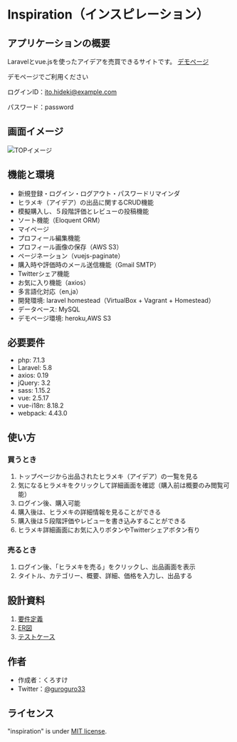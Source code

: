 # Inspiration（インスピレーション）
 
## アプリケーションの概要
 
Laravelとvue.jsを使ったアイデアを売買できるサイトです。
[デモページ](https://inspiration-heroku.herokuapp.com/)

デモページでご利用ください

ログインID：ito.hideki@example.com

パスワード：password

## 画面イメージ ##
 
![TOPイメージ](https://user-images.githubusercontent.com/48667277/87261630-eec0da00-c4f1-11ea-97c7-08e09710255b.png)
 
## 機能と環境
 
- 新規登録・ログイン・ログアウト・パスワードリマインダ
- ヒラメキ（アイデア）の出品に関するCRUD機能
- 模擬購入し、５段階評価とレビューの投稿機能
- ソート機能（Eloquent ORM）
- マイページ
- プロフィール編集機能
- プロフィール画像の保存（AWS S3）
- ページネーション（vuejs-paginate）
- 購入時や評価時のメール送信機能（Gmail SMTP）
- Twitterシェア機能
- お気に入り機能（axios）
- 多言語化対応（en,ja）
- 開発環境: laravel homestead（VirtualBox + Vagrant + Homestead）
- データベース: MySQL
- デモページ環境: heroku,AWS S3
 
## 必要要件
 
- php: 7.1.3
- Laravel: 5.8
- axios: 0.19
- jQuery: 3.2
- sass: 1.15.2
- vue: 2.5.17
- vue-i18n: 8.18.2
- webpack: 4.43.0
 
## 使い方

### 買うとき
1. トップページから出品されたヒラメキ（アイデア）の一覧を見る
2. 気になるヒラメキをクリックして詳細画面を確認（購入前は概要のみ閲覧可能）
3. ログイン後、購入可能
4. 購入後は、ヒラメキの詳細情報を見ることができる
5. 購入後は５段階評価やレビューを書き込みすることができる
6. ヒラメキ詳細画面にお気に入りボタンやTwitterシェアボタン有り

### 売るとき 
1. ログイン後、「ヒラメキを売る」をクリックし、出品画面を表示
2. タイトル、カテゴリー、概要、詳細、価格を入力し、出品する

## 設計資料
 
1. [要件定義](https://docs.google.com/spreadsheets/d/1piRnf7Fa1SdBqLWNyC4xSxoPCJLuCKwS26w3g9L8aYk/edit?usp=sharing)
2. [ER図](inspiration_ER図.drawio.pdf)
3. [テストケース](https://docs.google.com/spreadsheets/d/1gL3SI_5ySqqq4TMyr4XSRMHnCHmjCPQ_018HXRUT_Wo/edit?usp=sharing)
  
## 作者

* 作成者：くろすけ
* Twitter：[@guroguro33](https://twitter.com/guroguro33)
 
## ライセンス
 
"inspiration" is under [MIT license](https://en.wikipedia.org/wiki/MIT_License).